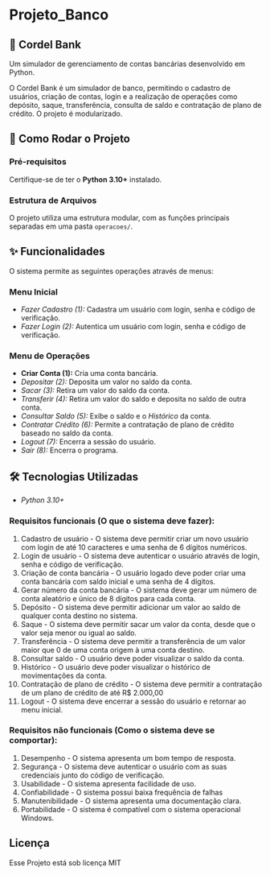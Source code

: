 # Projeto_Banco

## 🌵 Cordel Bank 
Um simulador de gerenciamento de contas bancárias desenvolvido em Python.

O Cordel Bank é um simulador de banco, permitindo o cadastro de usuários, criação de contas, login e a realização de operações como depósito, saque, transferência, consulta de saldo e contratação de plano de crédito.
O projeto é modularizado.

## 🚀 Como Rodar o Projeto

### Pré-requisitos
Certifique-se de ter o **Python 3.10+** instalado.

### Estrutura de Arquivos
O projeto utiliza uma estrutura modular, com as funções principais separadas em uma pasta `operacoes/`.

## ✨ Funcionalidades

O sistema permite as seguintes operações através de menus:

### Menu Inicial
* *Fazer Cadastro (1):* Cadastra um usuário com login, senha e código de verificação.
* *Fazer Login (2):* Autentica um usuário com login, senha e código de verificação.

### Menu de Operações
* **Criar Conta (1):** Cria uma conta bancária.
* *Depositar (2):* Deposita um valor no saldo da conta.
* *Sacar (3):* Retira um valor do saldo da conta.
* *Transferir (4):* Retira um valor do saldo e deposita no saldo de outra conta.
* *Consultar Saldo (5):* Exibe o saldo e o *Histórico* da conta.
* *Contratar Crédito (6):* Permite a contratação de plano de crédito baseado no saldo da conta.
* *Logout (7):* Encerra a sessão do usuário.
* *Sair (8):* Encerra o programa.

## 🛠️ Tecnologias Utilizadas

* *Python 3.10+*

### Requisitos funcionais (O que o sistema deve fazer):

1. Cadastro de usuário - O sistema deve permitir criar um novo usuário com login de até 10 caracteres e uma senha de 6 dígitos numéricos.
2. Login de usuário - O sistema deve autenticar o usuário através de login, senha e código de verificação.
3. Criação de conta bancária - O usuário logado deve poder criar uma conta bancária com saldo inicial e uma senha de  4 dígitos.
4. Gerar número da conta bancária - O sistema deve gerar um número de conta aleatório e único de 8 dígitos para cada conta.
5. Depósito - O sistema deve permitir adicionar um valor ao saldo de qualquer conta destino no sistema.
6. Saque - O sistema deve permitir sacar um valor da conta, desde que o valor seja menor ou igual ao saldo.
7. Transferência - O sistema deve permitir a transferência de um valor maior que 0 de uma conta origem à uma conta destino.
8. Consultar saldo - O usuário deve poder visualizar o saldo da conta.
9. Histórico -  O usuário deve poder visualizar o histórico de movimentações da conta.
10. Contratação de plano de crédito - O sistema deve permitir a contratação de um plano de crédito de até R$ 2.000,00
11. Logout - O sistema deve encerrar a sessão do usuário e retornar ao menu inicial.

### Requisitos não funcionais (Como o sistema deve se comportar):

1. Desempenho - O sistema apresenta um bom tempo de resposta.
2. Segurança - O sistema deve autenticar o usuário com as suas credenciais junto do código de verificação.
3. Usabilidade - O sistema apresenta facilidade de uso.
4. Confiabilidade - O sistema possui baixa frequência de falhas
5. Manutenibilidade - O sistema apresenta uma documentação clara.
6. Portabilidade - O sistema é compatível com o sistema operacional Windows.

## Licença

Esse Projeto está sob licença MIT

